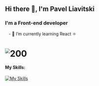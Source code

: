 ## Hi there 👋, I'm Pavel Liavitski
### I'm a Front-end developer
&nbsp;&nbsp; - 🌱 I’m currently learning React ⚛️

# ![200](https://www.codewars.com/users/liavitski/badges/small)
#### My Skills:

[![My Skills](https://skillicons.dev/icons?i=js,html,css,vscode,styledcomponents,react)](https://skillicons.dev)
